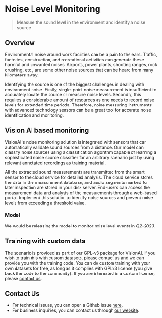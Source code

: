 # **Noise Level Monitoring**
> Measure the sound level in the environment and identify a noise source

## Overview

Environmental noise around work facilities can be a pain to the ears. Traffic, factories, construction, and recreational activities can generate these harmful and unwanted noises. Airports, power plants, shooting ranges, rock crushing, etc., are some other noise sources that can be heard from many kilometers away. 

Identifying the source is one of the biggest challenges in dealing with environment noise. Firstly, single-point noise measurement is insufficient to accurately locate the source or measure noise levels. Secondly, this requires a considerable amount of resources as one needs to record noise levels for extended time periods. Therefore, noise measuring instruments with advanced technology sensors can be a great tool for accurate noise identification and monitoring.


## Vision AI based monitoring

VisionAI's noise monitoring solution is integrated with sensors that can automatically validate sound sources from a distance. Our model can classify noise sources using a classification algorithm capable of learning a sophisticated noise source classifier for an arbitrary scenario just by using relevant annotated recordings as training material. 

All the extracted sound measurements are transmitted from the smart sensor to the cloud service for detailed analysis. The cloud service stores the data in the measurement database, and audio segments marked for later inspection are stored in your disk server. End-users can access the measurement data and analysis of the measurements through a web-based portal. Implement this solution to identify noise sources and prevent noise levels from exceeding a threshold value.



### Model

We would be releasing the model to monitor noise level events in *Q2-2023*.





## Training with custom data

The scenario is provided as part of our GPL-v3 package for VisionAI. If you wish to train this with custom datasets, please contact us and we can provide you with the training code. You can do custom training with your own datasets for free, as long as it complies with GPLv3 license (you give back the code to the community). If you are interested in a custom license, please [contact us](../company/contact.md).


## Contact Us

- For technical issues, you can open a Github issue [here](https://github.com/visionify/visionai).
- For business inquiries, you can contact us through [our website](https://visionify.ai/contact).
